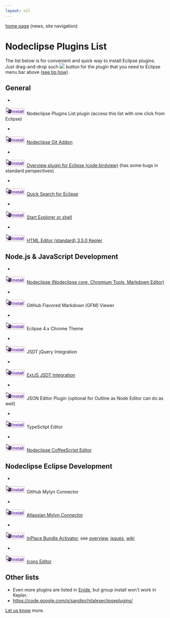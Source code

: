 ```yaml
---
layout: nil
---
```


[home page](/) (news, site navigation)

# Nodeclipse Plugins List

The list below is for convenient and quick way to install Eclipse plugins.  
Just drag-and-drop such <img src="http://marketplace.eclipse.org/sites/all/modules/custom/marketplace/images/installbutton.png">
 button for the plugin that you need to Eclipse menu bar above ([see tip how](/img/how-drap-an-drop-to-install.png)).

## General

- <a href="http://marketplace.eclipse.org/marketplace-client-intro?mpc_install=1084253">
<img src="/img/installbutton.png"></a>
Nodeclipse Plugins List plugin (access this list with one click from Eclipse)
- <a href="http://marketplace.eclipse.org/marketplace-client-intro?mpc_install=1076754">
<img src="/img/installbutton.png"></a>
[Nodeclipse Git Addon](http://www.nodeclipse.org/git/addon/)
- <a href="http://marketplace.eclipse.org/marketplace-client-intro?mpc_install=687236" class="drag">
<img src="/img/installbutton.png"></a>
[Overview plugin for Eclipse (code birdview)](http://marketplace.eclipse.org/node/687236) (has some bugs in standard perspectives)
- <a href="http://marketplace.eclipse.org/marketplace-client-intro?mpc_install=993512">
<img src="/img/installbutton.png"></a>
[Quick Search for Eclipse](http://marketplace.eclipse.org/content/quick-search-eclipse)
- <a href="http://marketplace.eclipse.org/marketplace-client-intro?mpc_install=641101">
<img src="/img/installbutton.png"/></a>
[Start Explorer or shell](http://marketplace.eclipse.org/node/641101)
- <a href="http://marketplace.eclipse.org/marketplace-client-intro?mpc_install=1103239">
<img src="/img/installbutton.png"></a>
[HTML Editor (standard) 3.5.0 Kepler](http://marketplace.eclipse.org/content/html-editor-standard)


## Node.js & JavaScript Development

- <a href="http://marketplace.eclipse.org/marketplace-client-intro?mpc_install=759140">
<img src="/img/installbutton.png"></a>
[Nodeclipse (Nodeclipse core, Chromium Tools, Markdown Editor)](http://www.nodeclipse.org)
- <a href="http://marketplace.eclipse.org/marketplace-client-intro?mpc_install=900708">
<img src="/img/installbutton.png"></a>
GitHub Flavored Markdown (GFM) Viewer
- <a href="http://marketplace.eclipse.org/marketplace-client-intro?mpc_install=339851">
<img src="/img/installbutton.png"></a>
Eclipse 4.x Chrome Theme
- <a href="http://marketplace.eclipse.org/marketplace-client-intro?mpc_install=58952">
<img src="/img/installbutton.png"></a>
JSDT jQuery Integration
- <a href="http://marketplace.eclipse.org/marketplace-client-intro?mpc_install=894671" class="drag">
<img src="/img/installbutton.png"></a>
[ExtJS JSDT Integration](http://zulus.github.io/extjs-eclipse/)
- <a href="http://marketplace.eclipse.org/marketplace-client-intro?mpc_install=945">
<img src="/img/installbutton.png"></a>
JSON Editor Plugin (optional for Outline as Node Editor can do as well)
- <a href="http://marketplace.eclipse.org/marketplace-client-intro?mpc_install=1060522">
<img src="/img/installbutton.png"></a>
TypeSctipt Editor
- <a href="http://marketplace.eclipse.org/marketplace-client-intro?mpc_install=1097343">
<img src="/img/installbutton.png"/></a>
[Nodeclipse CoffeeScript Editor](/coffeescript)


## Nodeclipse Eclipse Development

- <a href="http://marketplace.eclipse.org/marketplace-client-intro?mpc_install=1147">
<img src="/img/installbutton.png"></a>
GitHub Mylyn Connector
- <a href="http://marketplace.eclipse.org/marketplace-client-intro?mpc_install=950">
<img src="/img/installbutton.png"></a>
[Atlassian Mylyn Connector](http://marketplace.eclipse.org/content/atlassian-connector-eclipse)
- <a href="http://marketplace.eclipse.org/marketplace-client-intro?mpc_install=485277">
<img src="/img/installbutton.png"></a>
[InPlace Bundle Activator](http://marketplace.eclipse.org/content/inplace-bundle-activator),
 see [overview](http://javatime.no/blog/inplace-activator-overview/), [issues](https://github.com/inclipse/issues/issues), [wiki](https://github.com/inclipse/issues/wiki)
- <a href="http://marketplace.eclipse.org/marketplace-client-intro?mpc_install=322221">
<img src="/img/installbutton.png"></a>
[Icons Editor](http://code.google.com/a/eclipselabs.org/p/eclipse-icons-editor/)

## Other lists

- Even more plugins are listed in [Enide](http://marketplace.eclipse.org/content/enide-eclipse-nodejs-ide), but group install won't work in Kepler.
- <https://code.google.com/p/sandipchitaleseclipseplugins/>

[Let us know](/community) more.



